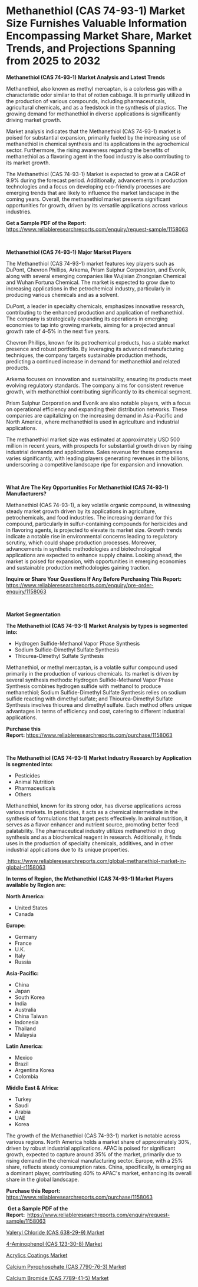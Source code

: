 <p><h1>Methanethiol (CAS 74-93-1) Market Size Furnishes Valuable Information Encompassing Market Share, Market Trends, and Projections Spanning from 2025 to 2032</h1></p><p><strong>Methanethiol (CAS 74-93-1) Market Analysis and Latest Trends</strong></p>
<p><p>Methanethiol, also known as methyl mercaptan, is a colorless gas with a characteristic odor similar to that of rotten cabbage. It is primarily utilized in the production of various compounds, including pharmaceuticals, agricultural chemicals, and as a feedstock in the synthesis of plastics. The growing demand for methanethiol in diverse applications is significantly driving market growth.</p><p>Market analysis indicates that the Methanethiol (CAS 74-93-1) market is poised for substantial expansion, primarily fueled by the increasing use of methanethiol in chemical synthesis and its applications in the agrochemical sector. Furthermore, the rising awareness regarding the benefits of methanethiol as a flavoring agent in the food industry is also contributing to its market growth. </p><p>The Methanethiol (CAS 74-93-1) Market is expected to grow at a CAGR of 9.9% during the forecast period. Additionally, advancements in production technologies and a focus on developing eco-friendly processes are emerging trends that are likely to influence the market landscape in the coming years. Overall, the methanethiol market presents significant opportunities for growth, driven by its versatile applications across various industries.</p></p>
<p><strong>Get a Sample PDF of the Report:&nbsp;</strong> <a href="https://www.reliableresearchreports.com/enquiry/request-sample/1158063?utm_campaign=102&utm_medium=2&utm_source=Github&utm_content=ia&utm_term=01022025&utm_id=methanethiol-cas-74-93-1">https://www.reliableresearchreports.com/enquiry/request-sample/1158063</a></p>
<p>&nbsp;</p>
<p><strong>Methanethiol (CAS 74-93-1) Major Market Players</strong></p>
<p><p>The Methanethiol (CAS 74-93-1) market features key players such as DuPont, Chevron Phillips, Arkema, Prism Sulphur Corporation, and Evonik, along with several emerging companies like Wujixian Zhongxian Chemical and Wuhan Fortuna Chemical. The market is expected to grow due to increasing applications in the petrochemical industry, particularly in producing various chemicals and as a solvent.</p><p>DuPont, a leader in specialty chemicals, emphasizes innovative research, contributing to the enhanced production and application of methanethiol. The company is strategically expanding its operations in emerging economies to tap into growing markets, aiming for a projected annual growth rate of 4–5% in the next five years.</p><p>Chevron Phillips, known for its petrochemical products, has a stable market presence and robust portfolio. By leveraging its advanced manufacturing techniques, the company targets sustainable production methods, predicting a continued increase in demand for methanethiol and related products.</p><p>Arkema focuses on innovation and sustainability, ensuring its products meet evolving regulatory standards. The company aims for consistent revenue growth, with methanethiol contributing significantly to its chemical segment.</p><p>Prism Sulphur Corporation and Evonik are also notable players, with a focus on operational efficiency and expanding their distribution networks. These companies are capitalizing on the increasing demand in Asia-Pacific and North America, where methanethiol is used in agriculture and industrial applications.</p><p>The methanethiol market size was estimated at approximately USD 500 million in recent years, with prospects for substantial growth driven by rising industrial demands and applications. Sales revenue for these companies varies significantly, with leading players generating revenues in the billions, underscoring a competitive landscape ripe for expansion and innovation.</p></p>
<p>&nbsp;</p>
<p><strong>What Are The Key Opportunities For Methanethiol (CAS 74-93-1) Manufacturers?</strong></p>
<p><p>Methanethiol (CAS 74-93-1), a key volatile organic compound, is witnessing steady market growth driven by its applications in agriculture, petrochemicals, and food industries. The increasing demand for this compound, particularly in sulfur-containing compounds for herbicides and in flavoring agents, is projected to elevate its market size. Growth trends indicate a notable rise in environmental concerns leading to regulatory scrutiny, which could shape production processes. Moreover, advancements in synthetic methodologies and biotechnological applications are expected to enhance supply chains. Looking ahead, the market is poised for expansion, with opportunities in emerging economies and sustainable production methodologies gaining traction.</p></p>
<p><strong>Inquire or Share Your Questions If Any Before Purchasing This Report:</strong> <a href="https://www.reliableresearchreports.com/enquiry/pre-order-enquiry/1158063?utm_campaign=102&utm_medium=2&utm_source=Github&utm_content=ia&utm_term=01022025&utm_id=methanethiol-cas-74-93-1">https://www.reliableresearchreports.com/enquiry/pre-order-enquiry/1158063</a></p>
<p>&nbsp;</p>
<p><strong>Market Segmentation</strong></p>
<p><strong>The Methanethiol (CAS 74-93-1) Market Analysis by types is segmented into:</strong></p>
<p><ul><li>Hydrogen Sulfide-Methanol Vapor Phase Synthesis</li><li>Sodium Sulfide-Dimethyl Sulfate Synthesis</li><li>Thiourea-Dimethyl Sulfate Synthesis</li></ul></p>
<p><p>Methanethiol, or methyl mercaptan, is a volatile sulfur compound used primarily in the production of various chemicals. Its market is driven by several synthesis methods: Hydrogen Sulfide-Methanol Vapor Phase Synthesis combines hydrogen sulfide with methanol to produce methanethiol; Sodium Sulfide-Dimethyl Sulfate Synthesis relies on sodium sulfide reacting with dimethyl sulfate; and Thiourea-Dimethyl Sulfate Synthesis involves thiourea and dimethyl sulfate. Each method offers unique advantages in terms of efficiency and cost, catering to different industrial applications.</p></p>
<p><strong>Purchase this Report:&nbsp;</strong><a href="https://www.reliableresearchreports.com/purchase/1158063?utm_campaign=102&utm_medium=2&utm_source=Github&utm_content=ia&utm_term=01022025&utm_id=methanethiol-cas-74-93-1">https://www.reliableresearchreports.com/purchase/1158063</a></p>
<p>&nbsp;</p>
<p><strong>The Methanethiol (CAS 74-93-1) Market Industry Research by Application is segmented into:</strong></p>
<p><ul><li>Pesticides</li><li>Animal Nutrition</li><li>Pharmaceuticals</li><li>Others</li></ul></p>
<p><p>Methanethiol, known for its strong odor, has diverse applications across various markets. In pesticides, it acts as a chemical intermediate in the synthesis of formulations that target pests effectively. In animal nutrition, it serves as a flavor enhancer and nutrient source, promoting better feed palatability. The pharmaceutical industry utilizes methanethiol in drug synthesis and as a biochemical reagent in research. Additionally, it finds uses in the production of specialty chemicals, additives, and in other industrial applications due to its unique properties.</p></p>
<p><a href="https://www.reliableresearchreports.com/global-methanethiol-market-in-global-r1158063?utm_campaign=102&utm_medium=2&utm_source=Github&utm_content=ia&utm_term=01022025&utm_id=methanethiol-cas-74-93-1">&nbsp;https://www.reliableresearchreports.com/global-methanethiol-market-in-global-r1158063</a></p>
<p><strong>In terms of Region, the Methanethiol (CAS 74-93-1) Market Players available by Region are:</strong></p>
<p>
    <p> <strong> North America: </strong>
        <ul>
            <li>United States</li>
            <li>Canada</li>
        </ul>
        </p> 
    <p> <strong> Europe: </strong>
        <ul>
            <li>Germany</li>
            <li>France</li>
            <li>U.K.</li>
            <li>Italy</li>
            <li>Russia</li>
        </ul>
        </p> 
    <p> <strong> Asia-Pacific: </strong>
        <ul>
            <li>China</li>
            <li>Japan</li>
            <li>South Korea</li>
            <li>India</li>
            <li>Australia</li>
            <li>China Taiwan</li>
            <li>Indonesia</li>
            <li>Thailand</li>
            <li>Malaysia</li>
        </ul>
        </p> 
    <p> <strong> Latin America: </strong>
        <ul>
            <li>Mexico</li>
            <li>Brazil</li>
            <li>Argentina Korea</li>
            <li>Colombia</li>
        </ul>
        </p> 
    <p> <strong> Middle East & Africa: </strong>
        <ul>
            <li>Turkey</li>
            <li>Saudi</li>
            <li>Arabia</li>
            <li>UAE</li>
            <li>Korea</li>
        </ul>
    </p>
    </p>
<p><p>The growth of the Methanethiol (CAS 74-93-1) market is notable across various regions. North America holds a market share of approximately 30%, driven by robust industrial applications. APAC is poised for significant growth, expected to capture around 35% of the market, primarily due to rising demand in the chemical manufacturing sector. Europe, with a 25% share, reflects steady consumption rates. China, specifically, is emerging as a dominant player, contributing 40% to APAC's market, enhancing its overall share in the global landscape.</p></p>
<p><strong>Purchase this Report: </strong><a href="https://www.reliableresearchreports.com/purchase/1158063?utm_campaign=102&utm_medium=2&utm_source=Github&utm_content=ia&utm_term=01022025&utm_id=methanethiol-cas-74-93-1">https://www.reliableresearchreports.com/purchase/1158063</a></p>
<p>&nbsp;<strong>Get a Sample PDF of the Report:&nbsp;&nbsp;</strong><a href="https://www.reliableresearchreports.com/enquiry/request-sample/1158063?utm_campaign=102&utm_medium=2&utm_source=Github&utm_content=ia&utm_term=01022025&utm_id=methanethiol-cas-74-93-1">https://www.reliableresearchreports.com/enquiry/request-sample/1158063</a></p>
<p><strong></strong></p>
<p><p><a href="https://github.com/pinzinyaah/Market-Research-Report-List-1/blob/main/valeryl-chloride-cas-638-29-9-market.md?utm_campaign=102&utm_medium=2&utm_source=Github&utm_content=ia&utm_term=01022025&utm_id=methanethiol-cas-74-93-1">Valeryl Chloride (CAS 638-29-9) Market</a></p><p><a href="https://github.com/pearlinewhite4692/Market-Research-Report-List-1/blob/main/4-aminophenol-cas-123-30-8-market.md?utm_campaign=102&utm_medium=2&utm_source=Github&utm_content=ia&utm_term=01022025&utm_id=methanethiol-cas-74-93-1">4-Aminophenol (CAS 123-30-8) Market</a></p><p><a href="https://github.com/nafidurii/Market-Research-Report-List-1/blob/main/acrylics-coatings-market.md?utm_campaign=102&utm_medium=2&utm_source=Github&utm_content=ia&utm_term=01022025&utm_id=methanethiol-cas-74-93-1">Acrylics Coatings Market</a></p><p><a href="https://github.com/tumacaakesha78/Market-Research-Report-List-1/blob/main/calcium-pyrophosphate-cas-7790-76-3-market.md?utm_campaign=102&utm_medium=2&utm_source=Github&utm_content=ia&utm_term=01022025&utm_id=methanethiol-cas-74-93-1">Calcium Pyrophosphate (CAS 7790-76-3) Market</a></p><p><a href="https://github.com/dbichayison/Market-Research-Report-List-1/blob/main/calcium-bromide-cas-7789-41-5-market.md?utm_campaign=102&utm_medium=2&utm_source=Github&utm_content=ia&utm_term=01022025&utm_id=methanethiol-cas-74-93-1">Calcium Bromide (CAS 7789-41-5) Market</a></p></p>